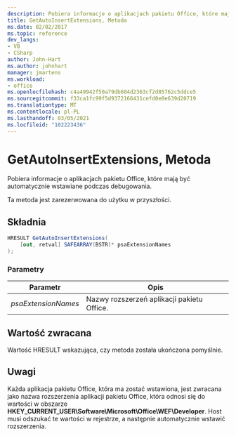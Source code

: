 ```yaml
---
description: Pobiera informacje o aplikacjach pakietu Office, które mają być automatycznie wstawiane podczas debugowania.
title: GetAutoInsertExtensions, Metoda
ms.date: 02/02/2017
ms.topic: reference
dev_langs:
- VB
- CSharp
author: John-Hart
ms.author: johnhart
manager: jmartens
ms.workload:
- office
ms.openlocfilehash: c4a49942f50a79db604d2363cf2d85762c5ddce5
ms.sourcegitcommit: f33ca1fc99f5d9372166431cefd0e0e639d20719
ms.translationtype: MT
ms.contentlocale: pl-PL
ms.lasthandoff: 03/05/2021
ms.locfileid: "102223436"
---
```

# <a name="getautoinsertextensions-method"></a>GetAutoInsertExtensions, Metoda
  Pobiera informacje o aplikacjach pakietu Office, które mają być automatycznie wstawiane podczas debugowania.

 Ta metoda jest zarezerwowana do użytku w przyszłości.

## <a name="syntax"></a>Składnia

```csharp
HRESULT GetAutoInsertExtensions(
    [out, retval] SAFEARRAY(BSTR)* psaExtensionNames
);
```

### <a name="parameters"></a>Parametry

|Parametr|Opis|
|---------------|-----------------|
|*psaExtensionNames*|Nazwy rozszerzeń aplikacji pakietu Office.|

## <a name="return-value"></a>Wartość zwracana
 Wartość HRESULT wskazująca, czy metoda została ukończona pomyślnie.

## <a name="remarks"></a>Uwagi
 Każda aplikacja pakietu Office, która ma zostać wstawiona, jest zwracana jako nazwa rozszerzenia aplikacji pakietu Office, która odnosi się do wartości w obszarze **HKEY_CURRENT_USER\Software\Microsoft\Office\WEF\Developer**. Host musi odszukać te wartości w rejestrze, a następnie automatycznie wstawić rozszerzenia.
